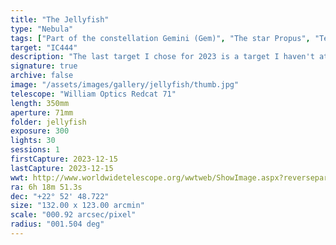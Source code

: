 ```yaml
---
title: "The Jellyfish"
type: "Nebula"
tags: ["Part of the constellation Gemini (Gem)", "The star Propus", "Tejat Prior", "Praepes (η Gem)", "7 Gem", "The star Tejat", "Tejat Posterior", "Calx (μ Gem)", "13 Gem", "The star 8 Gem", "The star 9 Gem", "The star 12 Gem", "IC443", "Gem A", "IC444"]
target: "IC444"
description: "The last target I chose for 2023 is a target I haven't attempted since March of 2021, and that captured nothing more than a hint of a sliver of what the structure should look like. Now that I dedicated several hours to the target, I have to admit it's a bit overwhelming. There is so much structure and detail. I rank this with the Cat's Eye Nebula in terms of difficulty to image and process, and suspect I'll want more data and will reprocess as I learn more. For now, this is my best effort with IC444: The Jellyfish Nebula."
signature: true
archive: false
image: "/assets/images/gallery/jellyfish/thumb.jpg"
telescope: "William Optics Redcat 71"
length: 350mm
aperture: 71mm
folder: jellyfish
exposure: 300
lights: 30
sessions: 1
firstCapture: 2023-12-15
lastCapture: 2023-12-15
wwt: http://www.worldwidetelescope.org/wwtweb/ShowImage.aspx?reverseparity=True&scale=0.914655&name=jellyfish.jpg&imageurl=https://deepskyworkflows.com/assets/images/gallery/jellyfish/jellyfish.jpg&credits=Jeremy+Likness+at+DeepSkyWorkflows.com&creditsUrl=https://deepskyworkflows.com/about&ra=94.410417&dec=23.841159&x=566.1&y=2882.6&rotation=449.26&thumb=https://deepskyworkflows.com/assets/images/gallery/jellyfish/thumb.jpg
ra: 6h 18m 51.3s
dec: "+22° 52' 48.722"
size: "132.00 x 123.00 arcmin"
scale: "000.92 arcsec/pixel"
radius: "001.504 deg"
---
```

